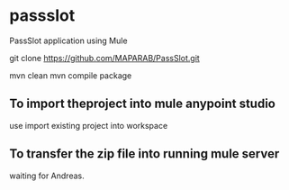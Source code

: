 # passslot
PassSlot application using Mule

git clone https://github.com/MAPARAB/PassSlot.git

mvn clean
mvn compile package

To import theproject into mule anypoint studio
----------------------------------------
use import existing project into workspace


To transfer the zip file into running mule server
-------------------------------------------------
waiting for Andreas.

